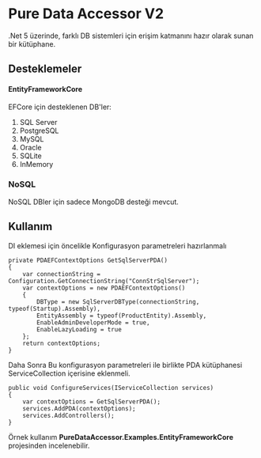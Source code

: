 # Pure Data Accessor V2

.Net 5 üzerinde, farklı DB sistemleri için erişim katmanını hazır olarak sunan bir kütüphane.

## Desteklemeler
#### EntityFrameworkCore
EFCore için desteklenen DB'ler:
 1. SQL Server
 2. PostgreSQL
 3. MySQL
 4. Oracle
 5. SQLite
 6. InMemory
### NoSQL
NoSQL DBler için sadece MongoDB desteği mevcut.

## Kullanım
DI eklemesi için öncelikle Konfigurasyon parametreleri hazırlanmalı

    private PDAEFContextOptions GetSqlServerPDA()
    {
        var connectionString = Configuration.GetConnectionString("ConnStrSqlServer");
        var contextOptions = new PDAEFContextOptions()
        {
            DBType = new SqlServerDBType(connectionString, typeof(Startup).Assembly),
            EntityAssembly = typeof(ProductEntity).Assembly,
            EnableAdminDeveloperMode = true,
            EnableLazyLoading = true
        };
        return contextOptions;
    }
    
Daha Sonra Bu konfigurasyon parametreleri ile birlikte PDA kütüphanesi ServiceCollection içerisine eklenmeli.

    public void ConfigureServices(IServiceCollection services)
    {
        var contextOptions = GetSqlServerPDA();
        services.AddPDA(contextOptions);
        services.AddControllers();
    }
Örnek kullanım **PureDataAccessor.Examples.EntityFrameworkCore** projesinden incelenebilir.
